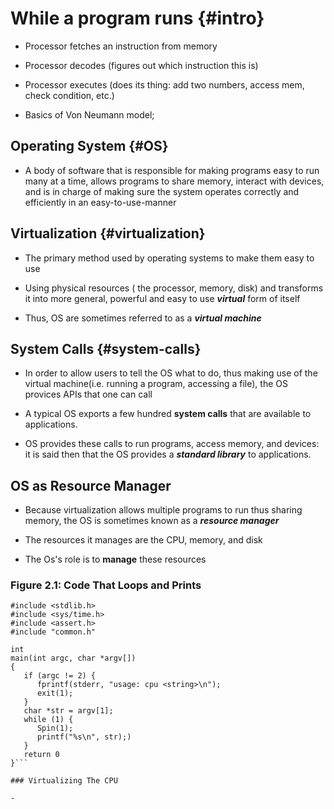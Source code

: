 # While a program runs {#intro}

- Processor fetches an instruction from memory

- Processor decodes (figures out which instruction this is)

- Processor executes (does its thing: add two numbers, access mem, check condition, etc.)

- Basics of Von Neumann model;

## Operating System {#OS}

- A body of software that is responsible for making programs easy to run many at a time, allows programs to share memory, interact with devices, and is in charge of making sure the system operates correctly and efficiently in an easy-to-use-manner  

## Virtualization {#virtualization}

- The primary method used by operating systems to make them easy to use

- Using physical resources ( the processor, memory, disk) and transforms it into more general, powerful and easy to use **_virtual_** form of itself  

- Thus, OS are sometimes referred to as a **_virtual machine_**

## System Calls {#system-calls}

- In order to allow users to tell the OS what to do, thus making use of the virtual machine(i.e. running a program, accessing a file),
the OS provices APIs that one can call

- A typical OS exports a few hundred **system calls** that are available to applications.

- OS provides these calls to run programs, access memory, and devices: it is said then that the OS provides a **_standard library_** to applications.

## OS as Resource Manager

- Because virtualization allows multiple programs to run thus sharing memory, the OS is sometimes known as a **_resource manager_** 

- The resources it manages are the CPU, memory, and disk

- The Os's role is to **manage** these resources

### Figure 2.1: Code That Loops and Prints

```#include <stdio.h>
#include <stdlib.h>
#include <sys/time.h>
#include <assert.h>
#include "common.h"

int
main(int argc, char *argv[])
{
   if (argc != 2) {
      fprintf(stderr, "usage: cpu <string>\n");
      exit(1);
   }
   char *str = argv[1];
   while (1) {
      Spin(1); 
      printf("%s\n", str);)
   }
   return 0
}```

### Virtualizing The CPU

- 
